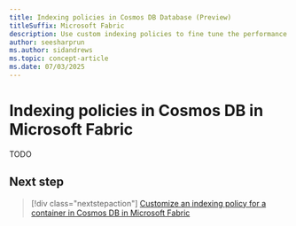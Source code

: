 ```yaml
---
title: Indexing policies in Cosmos DB Database (Preview)
titleSuffix: Microsoft Fabric
description: Use custom indexing policies to fine tune the performance of Cosmos DB in Microsoft Fabric during the preview to better match your application workloads.
author: seesharprun
ms.author: sidandrews
ms.topic: concept-article
ms.date: 07/03/2025
---
```


# Indexing policies in Cosmos DB in Microsoft Fabric

TODO

## Next step

> [!div class="nextstepaction"]
> [Customize an indexing policy for a container in Cosmos DB in Microsoft Fabric](how-to-customize-indexing-policy.md)
